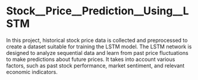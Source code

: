 # Stock__Price__Prediction__Using__LSTM
In this project, historical stock price data is collected and preprocessed to create a dataset suitable for training the LSTM model. The LSTM network is designed to analyze sequential data and learn from past price fluctuations to make predictions about future prices. It takes into account various factors, such as past stock performance, market sentiment, and relevant economic indicators.
